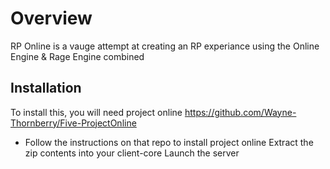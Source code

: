 # Overview 
RP Online is a vauge attempt at creating an RP experiance using the Online Engine & Rage Engine combined

## Installation
To install this, you will need project online https://github.com/Wayne-Thornberry/Five-ProjectOnline
- Follow the instructions on that repo to install project online
Extract the zip contents into your client-core
Launch the server
